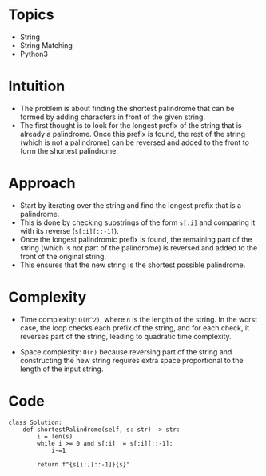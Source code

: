 # Topics
- String
- String Matching
- Python3

# Intuition
- The problem is about finding the shortest palindrome that can be formed by adding characters in front of the given string.
- The first thought is to look for the longest prefix of the string that is already a palindrome. Once this prefix is found, the rest of the string (which is not a palindrome) can be reversed and added to the front to form the shortest palindrome.
<!-- Describe your first thoughts on how to solve this problem. -->

# Approach
- Start by iterating over the string and find the longest prefix that is a palindrome.
- This is done by checking substrings of the form `s[:i]` and comparing it with its reverse (`s[:i][::-1]`).
- Once the longest palindromic prefix is found, the remaining part of the string (which is not part of the palindrome) is reversed and added to the front of the original string.
- This ensures that the new string is the shortest possible palindrome.
<!-- Describe your approach to solving the problem. -->

# Complexity
- Time complexity: `O(n^2)`, where `n` is the length of the string. In the worst case, the loop checks each prefix of the string, and for each check, it reverses part of the string, leading to quadratic time complexity.
<!-- Add your time complexity here, e.g. $$O(n)$$ -->

- Space complexity: `O(n)` because reversing part of the string and constructing the new string requires extra space proportional to the length of the input string.
<!-- Add your space complexity here, e.g. $$O(n)$$ -->

# Code
```python3 []
class Solution:
    def shortestPalindrome(self, s: str) -> str:
        i = len(s)
        while i >= 0 and s[:i] != s[:i][::-1]:
            i-=1

        return f"{s[i:][::-1]}{s}"
```